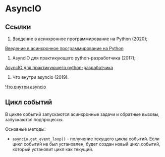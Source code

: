 # AsyncIO

## Ссылки

1. Введение в асинхронное программирование на Python (2020);

[Введение в асинхронное программирование на Python](https://habr.com/ru/company/otus/blog/509328/)

1. AsyncIO для практикующего python-разработчика (2017);

[AsyncIO для практикующего python-разработчика](https://habr.com/ru/post/337420/)

1. Что внутри asyncio (2019).

[Что внутри asyncio](https://habr.com/ru/post/453348/)

## Цикл событий

В цикле событий запускаются асинхронные задачи и обратные вызовы, запускаются
подпроцессы.

Основные методы:

- `asyncio.get_event_loop()` - получение текущего цикла событий. Если цикл событий
не был установлен, будет создан новый цикл событий, который установит цикл как
текущий.